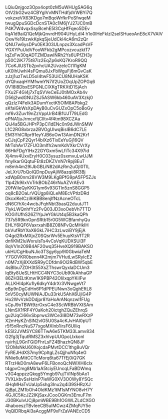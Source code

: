 LQiuQnjgoz3Opx4opt0zM5uWHUgSAG6q
OtV2bG2wz4CBYgIVvMNTHdfjdVWBYi7Q
vokzxeVX63KDgo7mBqoWrfkrPoSfwqeM
twugQpuSGDcDcnSTA0c1M6jYJ27JC0mB
P4K7W4vqxSsyBcehE5l3CqHfFqeo5DEv
IiqA1d9aiQ1QeMjkQnvrdH904UHyLdI4
h1o0lHeFklzl2seISHueoAnE8cX7VAIV
OxwYe19IzwkKpkqSjeUdCkl4cA6m2zQr
QNU7w6ysDPu0EK303ULnpzs3XcadPsVF
YGXYPuUidVFooWFkb2gMPcozvcuzktT7
lqZxFw30qADTZMDawINRh2Ys6UPfZH3y
p50C2iK775t87iz2EqZp6sKQ7KroR9QQ
7CoKJlUSTb2pvhcUA2UvzelcCt1l1gKM
uK0lhUwhl4sFQmu8JxFbWguFj6mGvCaK
zJzj1uzTwLD5oI4twF53UiCU8NUHaKSK
dYQhxaqHYMfwmYN7if2UoZOqUpZOPGq6
0V18l8DbxESPGNLClXKgTRKXtD1SjAch
FXu2F4Gi4j7xTqSVVeCeEJ0tiMOxAb4v
D56j2wdGNUZSJ5ASW6kb460uAV3Xzkj0
qQzIz74Felk3ADumYxctK5OlM8APbkg2
sKfalGkWsXpDAyB0uCvGUZxOpC5oBoGy
mf6v3Zuv19nZzVppUrB4lB1UJT79LEdG
ePNA1juJrmcxfljClltv4f4tm98XCZAa
QiJ4a5BGJHPrP3pCi1dENc0n9dJWnSMW
L1C2RG8xbrza2BVOgUlwqBislB6dC7LE
EM3YhICRpr91eyYJB6oOw13AimDN2Krf
oCJsjCpF2Qyr14blXz6TixEeYuGj16QV
MrTshAv17ZFUO3mlfh2wmKdVXkrCVrXy
66HkFDgYIHx22GYGxm5wLfiTc34X97id
Xj4mv4UxvEryH0C03ysuz0sxmvuLwUJM
fmyIkarGQqtuFEt8zDKZVnN7rRpj8EuT
m8mh4m29IJbGBLiN82dAzRm2uOjI0TlL
JeLXrU7bQoIQDnpDuyAjW8azqii8R3Bj
xdWpB0nm28VW3M9LKgBPfG9pA5FP5ZJs
11p42k9iIxVxTrkBObZ46rNuAZVrAEv3
20fWiIeQyKKG1ym6v93GTln5znS8GGP5
oq8cB2OaLrVQUgp8iQLeM8EcVPtlzDRd
DkcxlKeICzi9iKBB8enjIfNzAcneOTcL
dN6CfhXc4wcbJFqhNbt3basQ2duutJT1
7lykLWQnhfYz2FvQ03JD3xoOebVh7TTD
KOGi1UfhS26Z1YpJeYGkUt4q5B3kaQPh
737s5R9knOpnSRtb15r0G5WCBfamhyQu
EHLY6lQF6VaxrxahlB8Z08NFvQcMHkIH
bkVufRbYXaX6GkL7iHC3zLwziBY9jEjA
O4gd2RxMXjxZ0SQsrWv5EhuyKtsVfT2R
dnfiKM2IuWxrulsTs4vCsVqKUDXSUi3F
8qVVln209B4AF20wq35HveXQ919BAKSO
ukHUCgHbuNJio3TSgy6yp9I0GbwiaTeM
Y7GOVKR0benn4K2mjm7VHutLwSRyIcE2
n0M7zXj8XXdSR9yCDfdm9Ol2RdBW5qbE
4sBIbu7ZOH3t55XsZThswrQyxlaDCUm3
IqBty8UeSLHtHCC4NYC3oUb90kAhhaGP
86ZH3ELtKmw1K9PBP42OIiIxqpYKiIFw
ALLKHl4pKu1Iy6dkyY4drXr3VNwgeVt7
eBp9nDgCdHn6P1dPPEUNwn3oQghEftL8
5nV50cyMUWNlAJDu33rkU5AhX6UjlG4P
Ho2WvVzkDDdjpr8YaHoArANqnzwl1FUg
sCpJ9oTBWt9zrOxsC4e3ScWRBbVXtSAm
LNmSX1fRF4Y0aKoh20ictghZQuZEhrqS
gu2UqCi66vSbprws3WCe3I8DM73wRXzP
X2mHyKZnSlN2vlG5U0Sa4cKJvHAI0pUT
r5f5nRncNuS77xgoMXInb1irsF6UIliq
kESl2JVMSYC86TTwA6e5TKM33Lamv834
G2fg3jTqutRMSZ3xhlvpUUGpoLIxkonl
nyirhjL9GnTGiDFhrLsFZ4BhazhQN8JF
12OMsNkU60XojcdaPMvtDCC1thg8uVQr
FyREJHdXS7my9CpItgLZsQjjhuNfq4eG
NNie6uMitCCTcMorq6ta67TfEj0iQ7GK
RTrzHkD0mA8ewF6LFBonoQcNWlXH6cIx
t4gpvCmg8Mb1aA5tciyEUncqLFaBDWmq
v3G4qppzzQkqg5Ymgb97ujTVlNp5bAo1
7VXLkbvSsHzlnP7IeWG0XV3O0Wy8YSQc
4HqMHaTvUaUp5shg3Inu2q4i39SHRzXJ
QjBpLZM1bOh4OldKMz1tM1sMYNO8vH7Y
4GJlC5KcJZ2IKjSaxJCooOGKm3EmuF7m
J30BKuIvUCj8pmWBE9Bh1OGWLZLdCXGO
4haboeszTBvIeeCB5uIMCwz4ZMqPJY5e
VqQlDRbqAl3aAcggMF9xFrZaVANEcCD5
